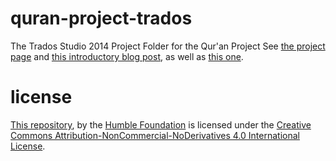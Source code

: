 # quran-project-trados
The Trados Studio 2014 Project Folder for the Qur'an Project
See [the project page](http://humblefoundation.org/quran) and [this introductory blog post](http://www.humblefoundation.org/blog/our-first-blog-post-on-relocation-and-translation), as well as [this one](http://www.humblefoundation.org/blog/publishing-a-book-with-latex-part-one).

# license
[This repository](http://github.com/humblefoundation/quran-project-trados), by the [Humble Foundation](http://www.humblefoundation.org) is licensed under the [Creative Commons Attribution-NonCommercial-NoDerivatives 4.0 International License](http://creativecommons.org/licenses/by-nc-nd/4.0/).
